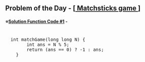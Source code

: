 ## Problem of the Day - [<a href="https://practice.geeksforgeeks.org/problems/-matchsticks-game4906/1"> Matchsticks game </a>]


#### ⭐<ins>Solution Function Code #1</ins> -
<pre>

  int matchGame(long long N) {
        int ans = N % 5;
        return (ans == 0) ? -1 : ans;
    }
</pre>

